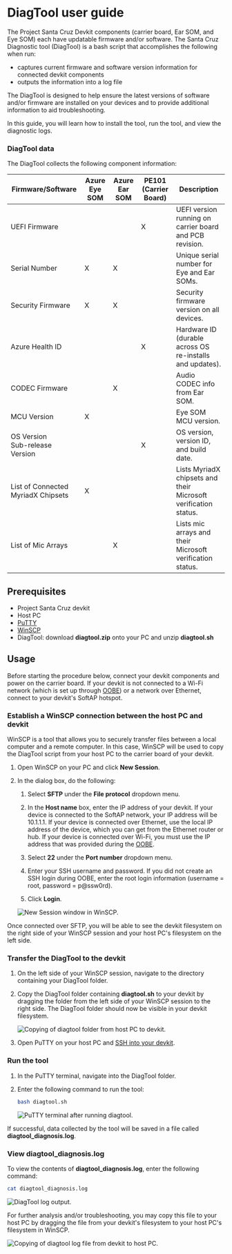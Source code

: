 # DiagTool user guide

The Project Santa Cruz Devkit components (carrier board, Ear SOM, and Eye SOM) each have updatable firmware and/or software. The Santa Cruz Diagnostic tool (DiagTool) is a bash script that accomplishes the following when run:

- captures current firmware and software version information for connected devkit components
- outputs the information into a log file

The DiagTool is designed to help ensure the latest versions of software and/or firmware are installed on your devices and to provide additional information to aid troubleshooting.

In this guide, you will learn how to install the tool, run the tool, and view the diagnostic logs.

### DiagTool data

The DiagTool collects the following component information:

|Firmware/Software   |Azure Eye SOM |Azure Ear SOM |PE101 (Carrier Board) |Description                   |
|--------------------|--------------|--------------|----------------------|------------------------------|
|UEFI Firmware       |              |              |X                     |UEFI version running on carrier board and PCB revision. |
|Serial Number       |X             |X             |                      |Unique serial number for Eye and Ear SOMs. |
|Security Firmware   |X             |X             |                      |Security firmware version on all devices. |
|Azure Health ID     |              |              |X                     |Hardware ID (durable across OS re-installs and updates). |
|CODEC Firmware      |              |X             |                      |Audio CODEC info from Ear SOM. |
|MCU Version         |X             |              |                      |Eye SOM MCU version. |
|OS Version <br> Sub-release Version |   |         |X                     |OS version, version ID, and build date. |
|List of Connected MyriadX Chipsets |X   |         |                      |Lists MyriadX chipsets and their Microsoft verification status. |
|List of Mic Arrays  |              |X             |                      |Lists mic arrays and their Microsoft verification status. |

## Prerequisites

- Project Santa Cruz devkit
- Host PC
- [PuTTY](https://www.chiark.greenend.org.uk/~sgtatham/putty/latest.html)
- [WinSCP](https://winscp.net/eng/download.php)
- DiagTool: download **diagtool.zip** onto your PC and unzip **diagtool.sh**

## Usage

Before starting the procedure below, connect your devkit components and power on the carrier board. If your devkit is not connected to a Wi-Fi network (which is set up through [OOBE](https://github.com/microsoft/Project-Santa-Cruz-Preview/blob/main/user-guides/getting_started/oobe.md)) or a network over Ethernet, connect to your devkit's SoftAP hotspot.

### Establish a WinSCP connection between the host PC and devkit

WinSCP is a tool that allows you to securely transfer files between a local computer and a remote computer. In this case, WinSCP will be used to copy the DiagTool script from your host PC to the carrier board of your devkit.

1. Open WinSCP on your PC and click **New Session**.

1. In the dialog box, do the following:

    1. Select **SFTP** under the **File protocol** dropdown menu.

    1. In the **Host name** box, enter the IP address of your devkit. If your device is connected to the SoftAP network, your IP address will be 10.1.1.1. If your device is connected over Ethernet, use the local IP address of the device, which you can get from the Ethernet router or hub. If your device is connected over Wi-Fi, you must use the IP address that was provided during the [OOBE](https://github.com/microsoft/Project-Santa-Cruz-Preview/blob/main/user-guides/getting_started/oobe.md).

    1. Select **22** under the **Port number** dropdown menu.

    1. Enter your SSH username and password. If you did not create an SSH login during OOBE, enter the root login information (username = root, password = p@ssw0rd).

    1. Click **Login**.

    ![New Session window in WinSCP.](./images/new_session.png)

Once connected over SFTP, you will be able to see the devkit filesystem on the right side of your WinSCP session and your host PC's filesystem on the left side.

### Transfer the DiagTool to the devkit

1. On the left side of your WinSCP session, navigate to the directory containing your DiagTool folder.

1. Copy the DiagTool folder containing **diagtool.sh** to your devkit by dragging the folder from the left side of your WinSCP session to the right side. The DiagTool folder should now be visible in your devkit filesystem.

    ![Copying of diagtool folder from host PC to devkit.](./images/winscp_diagtool.png)

1. Open PuTTY on your host PC and [SSH into your devkit](https://github.com/microsoft/Project-Santa-Cruz-Preview/blob/main/user-guides/general/troubleshooting/ssh_and_serial_connection_setup.md).

### Run the tool

1. In the PuTTY terminal, navigate into the DiagTool folder.

1. Enter the following command to run the tool:

    ```bash
    bash diagtool.sh
    ```

    ![PuTTY terminal after running diagtool.](./images/run_diagtool.png)

If successful, data collected by the tool will be saved in a file called **diagtool_diagnosis.log**.

### View diagtool_diagnosis.log  

To view the contents of **diagtool_diagnosis.log**, enter the following command:

```bash
cat diagtool_diagnosis.log 
```

![DiagTool log output.](./images/diagtool_log.png)

For further analysis and/or troubleshooting, you may copy this file to your host PC by dragging the file from your devkit's filesystem to your host PC's filesystem in WinSCP.

![Copying of diagtool log file from devkit to host PC.](./images/winscp_diagtool_log.png)
